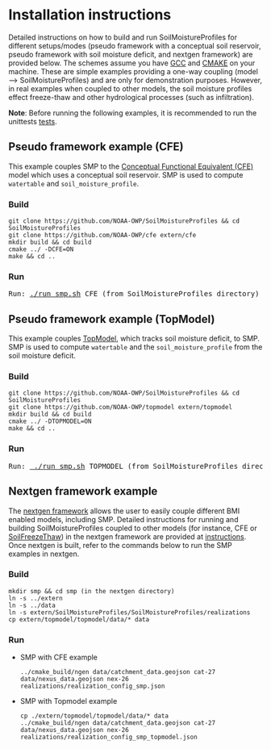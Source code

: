 # Installation instructions
Detailed instructions on how to build and run SoilMoistureProfiles for different setups/modes (pseudo framework with a conceptual soil reservoir, pseudo framework with soil moisture deficit, and nextgen framework) are provided below. The schemes assume you have [GCC](https://gcc.gnu.org) and [CMAKE](https://cmake.org/) on your machine. These are simple examples providing a one-way coupling (model --> SoilMoistureProfiles) and are only for demonstration purposes. However, in real examples when coupled to other models, the soil moisture profiles effect freeze-thaw and other hydrological processes (such as infiltration).

**Note**: Before running the following examples, it is recommended to run the unittests [tests](https://github.com/NOAA-OWP/SoilMoistureProfiles/tree/ajk/doc_update/tests).

## Pseudo framework example (CFE)
This example couples SMP to the [Conceptual Functional Equivalent (CFE)](https://github.com/NOAA-OWP/cfe) model which uses a conceptual soil reservoir.  SMP is used to compute `watertable` and `soil_moisture_profile`.
### Build
 ```
 git clone https://github.com/NOAA-OWP/SoilMoistureProfiles && cd SoilMoistureProfiles
 git clone https://github.com/NOAA-OWP/cfe extern/cfe
 mkdir build && cd build
 cmake ../ -DCFE=ON
 make && cd ..
 ```

### Run
<pre>
Run: <a href="https://github.com/NOAA-OWP/SoilMoistureProfiles/blob/ajk/doc_update/run_sft.sh">./run_smp.sh</a> CFE (from SoilMoistureProfiles directory)
</pre>

## Pseudo framework example (TopModel)
This example couples [TopModel](https://github.com/NOAA-OWP/topmodel), which tracks soil moisture deficit, to SMP.  SMP is used to compute `watertable` and the `soil_moisture_profile` from the soil moisture deficit.
### Build
 ```
 git clone https://github.com/NOAA-OWP/SoilMoistureProfiles && cd SoilMoistureProfiles
 git clone https://github.com/NOAA-OWP/topmodel extern/topmodel
 mkdir build && cd build
 cmake ../ -DTOPMODEL=ON
 make && cd ..
 ```
### Run
<pre>
Run: <a href="https://github.com/NOAA-OWP/SoilMoistureProfiles/blob/ajk/doc_update/run_sft.sh"> ./run_smp.sh</a> TOPMODEL (from SoilMoistureProfiles directory)
</pre>

## Nextgen framework example
The [nextgen framework](https://github.com/NOAA-OWP/ngen) allows the user to easily couple different BMI enabled models, including SMP.  Detailed instructions for running and building SoilMoistureProfiles coupled to other models (for instance, CFE or [SoilFreezeThaw](https://github.com/NOAA-OWP/SoilFreezeThaw)) in the nextgen framework are provided at [instructions](https://github.com/NOAA-OWP/SoilFreezeThaw/blob/master/INSTALL.md).  Once nextgen is built, refer to the commands below to run the SMP examples in nextgen.
### Build
```
mkdir smp && cd smp (in the nextgen directory)
ln -s ../extern
ln -s ../data
ln -s extern/SoilMoistureProfiles/SoilMoistureProfiles/realizations
cp extern/topmodel/topmodel/data/* data
```
### Run
 - SMP with CFE example
   ```
   ../cmake_build/ngen data/catchment_data.geojson cat-27 data/nexus_data.geojson nex-26 realizations/realization_config_smp.json
   ```
 - SMP with Topmodel example
    ```
   cp ./extern/topmodel/topmodel/data/* data
   ../cmake_build/ngen data/catchment_data.geojson cat-27 data/nexus_data.geojson nex-26 realizations/realization_config_smp_topmodel.json
   ```
